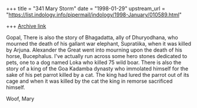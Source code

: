 +++
title = "341 Mary Storm"
date = "1998-01-29"
upstream_url = "https://list.indology.info/pipermail/indology/1998-January/010589.html"

+++
[Archive link](https://list.indology.info/pipermail/indology/1998-January/010589.html)

Gopal,
There is also the story of Bhagadatta, ally of Dhuryodhana, who mourned
the death of his gallant war elephant, Supratiika, when it was killed by
Arjuna. Alexander the Great went into mourning upon the death of his
horse, Bucephalus.
I've actually run across some hero stones dedicated to pets, one to a
dog named Loka who killed 75 wild boar.
There is also the story of a king of the Goa Kadamba dynasty who
immolated himself for the sake of his pet parrot killed by a cat. The
king had lured the parrot out of its cage and when it was killed by the
cat the king in remorse sacrificed himself.

Woof,
Mary




